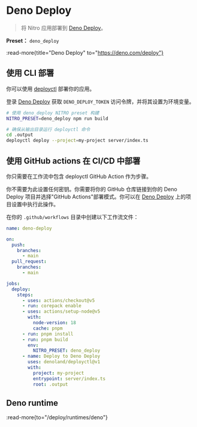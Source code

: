 # Deno Deploy

> 将 Nitro 应用部署到 [Deno Deploy](https://deno.com/deploy)。

**Preset：** `deno_deploy`

:read-more{title="Deno Deploy" to="https://deno.com/deploy"}

## 使用 CLI 部署

你可以使用 [deployctl](https://deno.com/deploy/docs/deployctl) 部署你的应用。

登录 [Deno Deploy](https://dash.deno.com/account#access-tokens) 获取 `DENO_DEPLOY_TOKEN` 访问令牌，并将其设置为环境变量。

```bash
# 使用 deno_deploy NITRO preset 构建
NITRO_PRESET=deno_deploy npm run build

# 确保从输出目录运行 deployctl 命令
cd .output
deployctl deploy --project=my-project server/index.ts
```

## 使用 GitHub actions 在 CI/CD 中部署

你只需要在工作流中包含 deployctl GitHub Action 作为步骤。

你不需要为此设置任何密钥。你需要将你的 GitHub 仓库链接到你的 Deno Deploy 项目并选择"GitHub Actions"部署模式。你可以在 [Deno Deploy](https://dash.deno.com) 上的项目设置中执行此操作。

在你的 `.github/workflows` 目录中创建以下工作流文件：

```yaml [.github/workflows/deno_deploy.yml]
name: deno-deploy

on:
  push:
    branches:
      - main
  pull_request:
    branches:
      - main

jobs:
  deploy:
    steps:
      - uses: actions/checkout@v5
      - run: corepack enable
      - uses: actions/setup-node@v5
        with:
          node-version: 18
          cache: pnpm
      - run: pnpm install
      - run: pnpm build
        env:
          NITRO_PRESET: deno_deploy
      - name: Deploy to Deno Deploy
        uses: denoland/deployctl@v1
        with:
          project: my-project
          entrypoint: server/index.ts
          root: .output
```

## Deno runtime

:read-more{to="/deploy/runtimes/deno"}